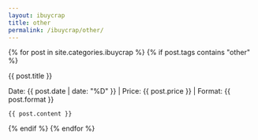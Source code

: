 ```yaml
---
layout: ibuycrap
title: other
permalink: /ibuycrap/other/
---
```


{% for post in site.categories.ibuycrap  %}
  {% if post.tags contains "other" %}
   <div class="lamlog">
    <p class="info">
     {{ post.title }}
    </p>
    <p class="info"> Date: {{ post.date | date: "%D" }} | Price: {{ post.price }} | Format: {{ post.format }} </p>

    {{ post.content }}
</div>
   {% endif %}
{% endfor %}

